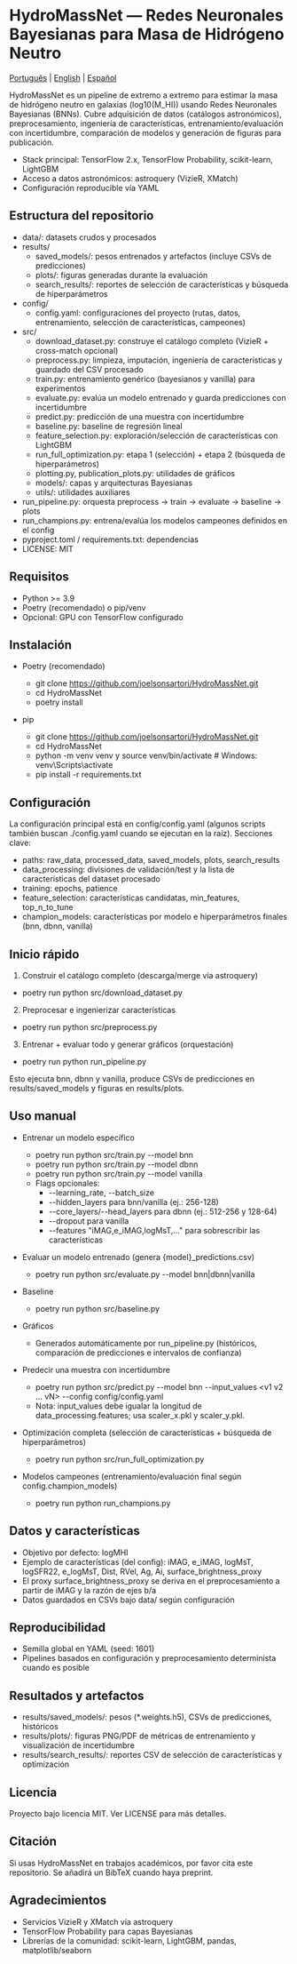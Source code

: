 # HydroMassNet — Redes Neuronales Bayesianas para Masa de Hidrógeno Neutro

[Português](README.pt.md) | [English](README.en.md) | [Español](README.es.md)

HydroMassNet es un pipeline de extremo a extremo para estimar la masa de hidrógeno neutro en galaxias (log10(M_HI)) usando Redes Neuronales Bayesianas (BNNs). Cubre adquisición de datos (catálogos astronómicos), preprocesamiento, ingeniería de características, entrenamiento/evaluación con incertidumbre, comparación de modelos y generación de figuras para publicación.

- Stack principal: TensorFlow 2.x, TensorFlow Probability, scikit-learn, LightGBM
- Acceso a datos astronómicos: astroquery (VizieR, XMatch)
- Configuración reproducible vía YAML

## Estructura del repositorio

- data/: datasets crudos y procesados
- results/
  - saved_models/: pesos entrenados y artefactos (incluye CSVs de predicciones)
  - plots/: figuras generadas durante la evaluación
  - search_results/: reportes de selección de características y búsqueda de hiperparámetros
- config/
  - config.yaml: configuraciones del proyecto (rutas, datos, entrenamiento, selección de características, campeones)
- src/
  - download_dataset.py: construye el catálogo completo (VizieR + cross-match opcional)
  - preprocess.py: limpieza, imputación, ingeniería de características y guardado del CSV procesado
  - train.py: entrenamiento genérico (bayesianos y vanilla) para experimentos
  - evaluate.py: evalúa un modelo entrenado y guarda predicciones con incertidumbre
  - predict.py: predicción de una muestra con incertidumbre
  - baseline.py: baseline de regresión lineal
  - feature_selection.py: exploración/selección de características con LightGBM
  - run_full_optimization.py: etapa 1 (selección) + etapa 2 (búsqueda de hiperparámetros)
  - plotting.py, publication_plots.py: utilidades de gráficos
  - models/: capas y arquitecturas Bayesianas
  - utils/: utilidades auxiliares
- run_pipeline.py: orquesta preprocess -> train -> evaluate -> baseline -> plots
- run_champions.py: entrena/evalúa los modelos campeones definidos en el config
- pyproject.toml / requirements.txt: dependencias
- LICENSE: MIT

## Requisitos

- Python >= 3.9
- Poetry (recomendado) o pip/venv
- Opcional: GPU con TensorFlow configurado

## Instalación

- Poetry (recomendado)
  - git clone https://github.com/joelsonsartori/HydroMassNet.git
  - cd HydroMassNet
  - poetry install

- pip
  - git clone https://github.com/joelsonsartori/HydroMassNet.git
  - cd HydroMassNet
  - python -m venv venv y source venv/bin/activate  # Windows: venv\Scripts\activate
  - pip install -r requirements.txt

## Configuración

La configuración principal está en config/config.yaml (algunos scripts también buscan ./config.yaml cuando se ejecutan en la raíz). Secciones clave:

- paths: raw_data, processed_data, saved_models, plots, search_results
- data_processing: divisiones de validación/test y la lista de características del dataset procesado
- training: epochs, patience
- feature_selection: características candidatas, min_features, top_n_to_tune
- champion_models: características por modelo e hiperparámetros finales (bnn, dbnn, vanilla)

## Inicio rápido

1) Construir el catálogo completo (descarga/merge vía astroquery)
- poetry run python src/download_dataset.py

2) Preprocesar e ingenierizar características
- poetry run python src/preprocess.py

3) Entrenar + evaluar todo y generar gráficos (orquestación)
- poetry run python run_pipeline.py

Esto ejecuta bnn, dbnn y vanilla, produce CSVs de predicciones en results/saved_models y figuras en results/plots.

## Uso manual

- Entrenar un modelo específico
  - poetry run python src/train.py --model bnn
  - poetry run python src/train.py --model dbnn
  - poetry run python src/train.py --model vanilla
  - Flags opcionales:
    - --learning_rate, --batch_size
    - --hidden_layers para bnn/vanilla (ej.: 256-128)
    - --core_layers/--head_layers para dbnn (ej.: 512-256 y 128-64)
    - --dropout para vanilla
    - --features "iMAG,e_iMAG,logMsT,..." para sobrescribir las características

- Evaluar un modelo entrenado (genera {model}_predictions.csv)
  - poetry run python src/evaluate.py --model bnn|dbnn|vanilla

- Baseline
  - poetry run python src/baseline.py

- Gráficos
  - Generados automáticamente por run_pipeline.py (históricos, comparación de predicciones e intervalos de confianza)

- Predecir una muestra con incertidumbre
  - poetry run python src/predict.py --model bnn --input_values <v1 v2 ... vN> --config config/config.yaml
  - Nota: input_values debe igualar la longitud de data_processing.features; usa scaler_x.pkl y scaler_y.pkl.

- Optimización completa (selección de características + búsqueda de hiperparámetros)
  - poetry run python src/run_full_optimization.py

- Modelos campeones (entrenamiento/evaluación final según config.champion_models)
  - poetry run python run_champions.py

## Datos y características

- Objetivo por defecto: logMHI
- Ejemplo de características (del config): iMAG, e_iMAG, logMsT, logSFR22, e_logMsT, Dist, RVel, Ag, Ai, surface_brightness_proxy
- El proxy surface_brightness_proxy se deriva en el preprocesamiento a partir de iMAG y la razón de ejes b/a
- Datos guardados en CSVs bajo data/ según configuración

## Reproducibilidad

- Semilla global en YAML (seed: 1601)
- Pipelines basados en configuración y preprocesamiento determinista cuando es posible

## Resultados y artefactos

- results/saved_models/: pesos (*.weights.h5), CSVs de predicciones, históricos
- results/plots/: figuras PNG/PDF de métricas de entrenamiento y visualización de incertidumbre
- results/search_results/: reportes CSV de selección de características y optimización

## Licencia

Proyecto bajo licencia MIT. Ver LICENSE para más detalles.

## Citación

Si usas HydroMassNet en trabajos académicos, por favor cita este repositorio. Se añadirá un BibTeX cuando haya preprint.

## Agradecimientos

- Servicios VizieR y XMatch vía astroquery
- TensorFlow Probability para capas Bayesianas
- Librerías de la comunidad: scikit-learn, LightGBM, pandas, matplotlib/seaborn
